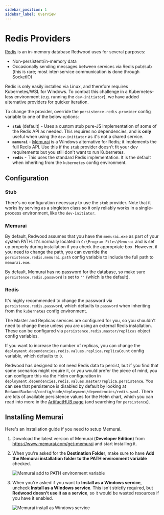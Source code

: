```yaml
---
sidebar_position: 1
sidebar_label: Overview
---
```


# Redis Providers

[Redis](https://redis.io/) is an in-memory database Redwood uses for several purposes:
- Non-persistent/in-memory data
- Occasionally sending messages between services via Redis pub/sub (this is rare; most inter-service communication is done through SocketIO)

Redis is only easily installed via Linux, and therefore requires Kubernetes/WSL for Windows. To combat this challenge in a Kubernetes-less environment (e.g. running the `dev-initiator`), we have added alternative providers for quicker iteration.

To change the provider, override the `persistence.redis.provider` config variable to one of the below options:
- **`stub`** (default) - Uses a custom stub pure-JS implementation of some of the Redis API as needed. This requires no dependencies, and is **only** useful when using the `dev-initiator` as it's not a shared service.
- **`memurai`** - [Memurai](https://www.memurai.com/) is a Windows alternative for Redis; it implements the full Redis API. Use this if the `stub` provider doesn't fit your dev requirements but you still don't want to run Kubernetes.
- **`redis`** - This uses the standard Redis implementation. It is the default when inheriting from the `kubernetes` config environment.

## Configuration

### Stub

There's no configuration necessary to use the `stub` provider. Note that it works by serving as a singleton class so it only reliably works in a single-process environment, like the `dev-initiator`.

### Memurai

By default, Redwood assumes that you have the `memurai.exe` as part of your system PATH. It's normally located in `C:\Program Files\Memurai` and is set up properly during installation if you check the appropriate box. However, if you need to change the path, you can override the `persistence.redis.memurai.path` config variable to include the full path to `memurai.exe`.

By default, Memurai has no password for the database, so make sure `persistence.redis.password` is set to `""` (which is the default).

### Redis

It's highly recommended to change the password via `persistence.redis.password`, which defaults to `password` when inheriting from the `kubernetes` config environment.

The Master and Replicas services are configured for you, so you shouldn't need to change these unless you are using an external Redis installation. These can be configured via `persistence.redis.master/replicas` object config variables.

If you want to increase the number of replicas, you can change the `deployment.dependencies.redis.values.replica.replicaCount` config variable, which defaults to `0`.

Redwood has designed to not need Redis data to persist, but if you find that some scenarios might require it, or you would prefer the piece of mind, you can configure this via the Helm configuration in `deployment.dependencies.redis.values.master/replica.persistence`. You can see that persistence is disabled by default by looking at `RedwoodBackend/config/node/deployment/dependencies/redis.yaml`. There are lots of available persistence values for the Helm chart, which you can read into more in the [ArtifactHUB page](https://artifacthub.io/packages/helm/bitnami/redis) (and searching for `persistence`).

## Installing Memurai

Here's an installation guide if you need to setup Memurai.

1. Download the latest version of Memurai (**Developer Edition**) from https://www.memurai.com/get-memurai and start installing it.
1. When you're asked for the **Destination Folder**, make sure to have **Add the Memurai installation folder to the PATH environment variable** checked.

    ![Memurai add to PATH environment variable](/img/memurai-install-1.jpg)

1. When you're asked if you want to **Install as a Windows service**, uncheck **Install as a Windows service**. This isn't strictly required, but **Redwood doesn't use it as a service**, so it would be wasted resources if you have it enabled.

    ![Memurai install as Windows service](/img/memurai-install-2.jpg)
